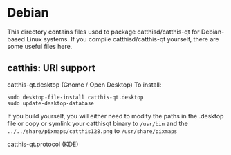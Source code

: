 
Debian
====================
This directory contains files used to package catthisd/catthis-qt
for Debian-based Linux systems. If you compile catthisd/catthis-qt yourself, there are some useful files here.

## catthis: URI support ##


catthis-qt.desktop  (Gnome / Open Desktop)
To install:

	sudo desktop-file-install catthis-qt.desktop
	sudo update-desktop-database

If you build yourself, you will either need to modify the paths in
the .desktop file or copy or symlink your catthisqt binary to `/usr/bin`
and the `../../share/pixmaps/catthis128.png` to `/usr/share/pixmaps`

catthis-qt.protocol (KDE)

